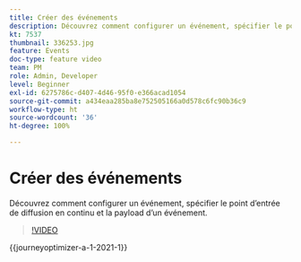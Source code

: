 ```yaml
---
title: Créer des événements
description: Découvrez comment configurer un événement, spécifier le point d’entrée de diffusion en continu et la payload d’un événement.
kt: 7537
thumbnail: 336253.jpg
feature: Events
doc-type: feature video
team: PM
role: Admin, Developer
level: Beginner
exl-id: 6275786c-d407-4d46-95f0-e366acad1054
source-git-commit: a434eaa285ba8e752505166a0d578c6fc90b36c9
workflow-type: ht
source-wordcount: '36'
ht-degree: 100%

---
```


# Créer des événements

Découvrez comment configurer un événement, spécifier le point d’entrée de diffusion en continu et la payload d’un événement.

>[!VIDEO](https://video.tv.adobe.com/v/336253?quality=12&learn=on)

{{journeyoptimizer-a-1-2021-1}}
